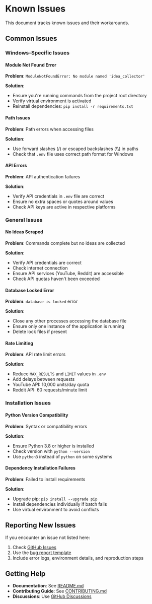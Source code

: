 # Known Issues

This document tracks known issues and their workarounds.

## Common Issues

### Windows-Specific Issues

#### Module Not Found Error
**Problem**: `ModuleNotFoundError: No module named 'idea_collector'`

**Solution**: 
- Ensure you're running commands from the project root directory
- Verify virtual environment is activated
- Reinstall dependencies: `pip install -r requirements.txt`

#### Path Issues
**Problem**: Path errors when accessing files

**Solution**:
- Use forward slashes (/) or escaped backslashes (\\\\) in paths
- Check that `.env` file uses correct path format for Windows

#### API Errors
**Problem**: API authentication failures

**Solution**:
- Verify API credentials in `.env` file are correct
- Ensure no extra spaces or quotes around values
- Check API keys are active in respective platforms

### General Issues

#### No Ideas Scraped
**Problem**: Commands complete but no ideas are collected

**Solution**:
- Verify API credentials are correct
- Check internet connection
- Ensure API services (YouTube, Reddit) are accessible
- Check API quotas haven't been exceeded

#### Database Locked Error
**Problem**: `database is locked` error

**Solution**:
- Close any other processes accessing the database file
- Ensure only one instance of the application is running
- Delete lock files if present

#### Rate Limiting
**Problem**: API rate limit errors

**Solution**:
- Reduce `MAX_RESULTS` and `LIMIT` values in `.env`
- Add delays between requests
- YouTube API: 10,000 units/day quota
- Reddit API: 60 requests/minute limit

### Installation Issues

#### Python Version Compatibility
**Problem**: Syntax or compatibility errors

**Solution**:
- Ensure Python 3.8 or higher is installed
- Check version with `python --version`
- Use `python3` instead of `python` on some systems

#### Dependency Installation Failures
**Problem**: Failed to install requirements

**Solution**:
- Upgrade pip: `pip install --upgrade pip`
- Install dependencies individually if batch fails
- Use virtual environment to avoid conflicts

## Reporting New Issues

If you encounter an issue not listed here:

1. Check [GitHub Issues](https://github.com/PrismQDev/PrismQ.IdeaCollector/issues)
2. Use the [bug report template](../.github/ISSUE_TEMPLATE/bug_report.yml)
3. Include error logs, environment details, and reproduction steps

## Getting Help

- **Documentation**: See [README.md](../README.md)
- **Contributing Guide**: See [CONTRIBUTING.md](../docs/CONTRIBUTING.md)
- **Discussions**: Use [GitHub Discussions](https://github.com/PrismQDev/PrismQ.IdeaCollector/discussions)

